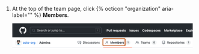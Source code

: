 1. At the top of the team page, click {% octicon "organization" aria-label="" %} **Members**.

   ![Screenshot of the header of a team's page. A tab, labeled with an organization icon and "Members", is outlined in dark orange.](/assets/images/help/teams/members-tab.png)
